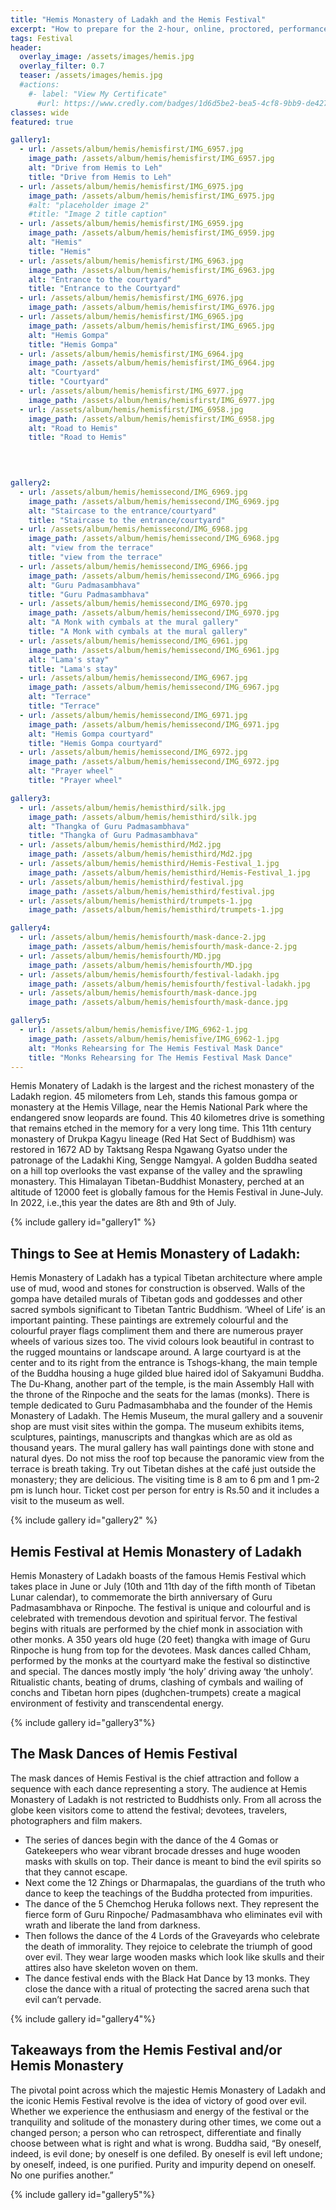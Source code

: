 ```yaml
---
title: "Hemis Monastery of Ladakh and the Hemis Festival"
excerpt: "How to prepare for the 2-hour, online, proctored, performance-based CKA exam."
tags: Festival
header:
  overlay_image: /assets/images/hemis.jpg
  overlay_filter: 0.7
  teaser: /assets/images/hemis.jpg
  #actions:
    #- label: "View My Certificate"
      #url: https://www.credly.com/badges/1d6d5be2-bea5-4cf8-9bb9-de42778f1239/public_url
classes: wide
featured: true

gallery1:
  - url: /assets/album/hemis/hemisfirst/IMG_6957.jpg
    image_path: /assets/album/hemis/hemisfirst/IMG_6957.jpg
    alt: "Drive from Hemis to Leh"
    title: "Drive from Hemis to Leh"
  - url: /assets/album/hemis/hemisfirst/IMG_6975.jpg
    image_path: /assets/album/hemis/hemisfirst/IMG_6975.jpg
    #alt: "placeholder image 2"
    #title: "Image 2 title caption"
  - url: /assets/album/hemis/hemisfirst/IMG_6959.jpg
    image_path: /assets/album/hemis/hemisfirst/IMG_6959.jpg
    alt: "Hemis"
    title: "Hemis"
  - url: /assets/album/hemis/hemisfirst/IMG_6963.jpg
    image_path: /assets/album/hemis/hemisfirst/IMG_6963.jpg
    alt: "Entrance to the courtyard"
    title: "Entrance to the Courtyard"
  - url: /assets/album/hemis/hemisfirst/IMG_6976.jpg
    image_path: /assets/album/hemis/hemisfirst/IMG_6976.jpg
  - url: /assets/album/hemis/hemisfirst/IMG_6965.jpg
    image_path: /assets/album/hemis/hemisfirst/IMG_6965.jpg
    alt: "Hemis Gompa"
    title: "Hemis Gompa"
  - url: /assets/album/hemis/hemisfirst/IMG_6964.jpg
    image_path: /assets/album/hemis/hemisfirst/IMG_6964.jpg
    alt: "Courtyard"
    title: "Courtyard"
  - url: /assets/album/hemis/hemisfirst/IMG_6977.jpg
    image_path: /assets/album/hemis/hemisfirst/IMG_6977.jpg
  - url: /assets/album/hemis/hemisfirst/IMG_6958.jpg
    image_path: /assets/album/hemis/hemisfirst/IMG_6958.jpg
    alt: "Road to Hemis"
    title: "Road to Hemis"  
    

            

gallery2:
  - url: /assets/album/hemis/hemissecond/IMG_6969.jpg
    image_path: /assets/album/hemis/hemissecond/IMG_6969.jpg
    alt: "Staircase to the entrance/courtyard"
    title: "Staircase to the entrance/courtyard"
  - url: /assets/album/hemis/hemissecond/IMG_6968.jpg
    image_path: /assets/album/hemis/hemissecond/IMG_6968.jpg
    alt: "view from the terrace"
    title: "view from the terrace"
  - url: /assets/album/hemis/hemissecond/IMG_6966.jpg
    image_path: /assets/album/hemis/hemissecond/IMG_6966.jpg
    alt: "Guru Padmasambhava"
    title: "Guru Padmasambhava"
  - url: /assets/album/hemis/hemissecond/IMG_6970.jpg
    image_path: /assets/album/hemis/hemissecond/IMG_6970.jpg
    alt: "A Monk with cymbals at the mural gallery"
    title: "A Monk with cymbals at the mural gallery"
  - url: /assets/album/hemis/hemissecond/IMG_6961.jpg
    image_path: /assets/album/hemis/hemissecond/IMG_6961.jpg
    alt: "Lama's stay"
    title: "Lama's stay"
  - url: /assets/album/hemis/hemissecond/IMG_6967.jpg
    image_path: /assets/album/hemis/hemissecond/IMG_6967.jpg
    alt: "Terrace"
    title: "Terrace"
  - url: /assets/album/hemis/hemissecond/IMG_6971.jpg
    image_path: /assets/album/hemis/hemissecond/IMG_6971.jpg
    alt: "Hemis Gompa courtyard"
    title: "Hemis Gompa courtyard"
  - url: /assets/album/hemis/hemissecond/IMG_6972.jpg
    image_path: /assets/album/hemis/hemissecond/IMG_6972.jpg
    alt: "Prayer wheel"
    title: "Prayer wheel" 

gallery3:
  - url: /assets/album/hemis/hemisthird/silk.jpg
    image_path: /assets/album/hemis/hemisthird/silk.jpg
    alt: "Thangka of Guru Padmasambhava"
    title: "Thangka of Guru Padmasambhava"
  - url: /assets/album/hemis/hemisthird/Md2.jpg
    image_path: /assets/album/hemis/hemisthird/Md2.jpg
  - url: /assets/album/hemis/hemisthird/Hemis-Festival_1.jpg
    image_path: /assets/album/hemis/hemisthird/Hemis-Festival_1.jpg
  - url: /assets/album/hemis/hemisthird/festival.jpg
    image_path: /assets/album/hemis/hemisthird/festival.jpg
  - url: /assets/album/hemis/hemisthird/trumpets-1.jpg
    image_path: /assets/album/hemis/hemisthird/trumpets-1.jpg  

gallery4:
  - url: /assets/album/hemis/hemisfourth/mask-dance-2.jpg
    image_path: /assets/album/hemis/hemisfourth/mask-dance-2.jpg
  - url: /assets/album/hemis/hemisfourth/MD.jpg
    image_path: /assets/album/hemis/hemisfourth/MD.jpg
  - url: /assets/album/hemis/hemisfourth/festival-ladakh.jpg
    image_path: /assets/album/hemis/hemisfourth/festival-ladakh.jpg 
  - url: /assets/album/hemis/hemisfourth/mask-dance.jpg
    image_path: /assets/album/hemis/hemisfourth/mask-dance.jpg         

gallery5:
  - url: /assets/album/hemis/hemisfive/IMG_6962-1.jpg
    image_path: /assets/album/hemis/hemisfive/IMG_6962-1.jpg
    alt: "Monks Rehearsing for The Hemis Festival Mask Dance"
    title: "Monks Rehearsing for The Hemis Festival Mask Dance"
---
```





 Hemis Monatery of Ladakh is the largest and the richest monastery of the Ladakh region. 45 milometers from Leh, stands this famous gompa or monastery at the Hemis Village, near the Hemis National Park where the endangered snow leopards are found. This 40 kilometres drive is something that remains etched in the memory for a very long time. This 11th century monastery of Drukpa Kagyu lineage (Red Hat Sect of Buddhism) was restored in 1672 AD by Taktsang Respa Ngawang Gyatso under the patronage of the Ladakhi King, Sengge Namgyal. A golden Buddha seated on a hill top overlooks the vast expanse of the valley and the sprawling monastery. This Himalayan Tibetan-Buddhist Monastery, perched at an altitude of 12000 feet is globally famous for the Hemis Festival in June-July. In 2022, i.e.,this year the dates are 8th and 9th of July.

 {% include gallery id="gallery1" %}

## Things to See at Hemis Monastery of Ladakh:

 Hemis Monastery of Ladakh has a typical Tibetan architecture where ample use of mud, wood and stones for construction is observed. Walls of the gompa have detailed murals of Tibetan gods and goddesses and other sacred symbols significant to Tibetan Tantric Buddhism. ‘Wheel of Life’ is an important painting. These paintings are extremely colourful and the colourful prayer flags compliment them and there are numerous prayer wheels of various sizes too. The vivid colours look beautiful in contrast to the rugged mountains or landscape around. A large courtyard is at the center and to its right from the entrance is Tshogs-khang, the main temple of the Buddha housing a huge gilded blue haired idol of Sakyamuni Buddha. The Du-Khang, another part of the temple, is the main Assembly Hall with the throne of the Rinpoche and the seats for the lamas (monks). There is temple dedicated to Guru Padmasambhaba and the founder of the Hemis Monastery of Ladakh. The Hemis Museum, the mural gallery and a souvenir shop are must visit sites within the gompa. The museum exhibits items, sculptures, paintings, manuscripts and thangkas which are as old as thousand years. The mural gallery has wall paintings done with stone and natural dyes. Do not miss the roof top because the panoramic view from the terrace is breath taking. Try out Tibetan dishes at the café just outside the monastery; they are delicious. The visiting time is 8 am to 6 pm and 1 pm-2 pm is lunch hour. Ticket cost per person for entry is Rs.50 and it includes a visit to the museum as well.

 {% include gallery id="gallery2" %}

## Hemis Festival at Hemis Monastery of Ladakh


 Hemis Monastery of Ladakh boasts of the famous Hemis Festival which takes place in June or July (10th and 11th day of the fifth month of Tibetan Lunar calendar), to commemorate the birth anniversary of Guru Padmasambhava or Rinpoche. The festival is unique and colourful and is celebrated with tremendous devotion and spiritual fervor. The festival begins with rituals are performed by the chief monk in association with other monks. A 350 years old huge (20 feet) thangka with image of Guru Rinpoche is hung from top for the devotees. Mask dances called Chham, performed by the monks at the courtyard make the festival so distinctive and special. The dances mostly imply ‘the holy’ driving away ‘the unholy’. Ritualistic chants, beating of drums, clashing of cymbals and wailing of conchs and Tibetan horn pipes (dughchen-trumpets) create a magical environment of festivity and transcendental energy.

 {% include gallery id="gallery3"%}
 

## The Mask Dances of Hemis Festival

 The mask dances of Hemis Festival is the chief attraction and follow a sequence with each dance representing a story. The audience at Hemis Monastery of Ladakh is not restricted to Buddhists only. From all across the globe keen visitors come to attend the festival; devotees, travelers, photographers and film makers.

 - The series of dances begin with the dance of the 4 Gomas or Gatekeepers who wear vibrant brocade dresses and huge wooden masks with skulls on top. Their dance is meant to bind the evil spirits so that they cannot escape.
 - Next come the 12 Zhings or Dharmapalas, the guardians of the truth who dance to keep the teachings of the Buddha protected from impurities.
 - The dance of the 5 Chemchog Heruka follows next. They represent the fierce form of Guru Rinpoche/ Padmasambhava who eliminates evil with wrath and liberate the land from darkness.
 - Then follows the dance of the 4 Lords of the Graveyards who celebrate the death of immorality. They rejoice to celebrate the triumph of good over evil. They wear large wooden masks which look like skulls and their attires also have skeleton woven on them.
 - The dance festival ends with the Black Hat Dance by 13 monks. They close the dance with a ritual of protecting the sacred arena such that evil can’t pervade.
 

 {% include gallery id="gallery4"%}

## Takeaways from the Hemis Festival and/or Hemis Monastery 
 
 The pivotal point across which the majestic Hemis Monastery of Ladakh and the iconic Hemis Festival revolve is the idea of victory of good over evil. Whether we experience the enthusiasm and energy of the festival or the tranquility and solitude of the monastery during other times, we come out a changed person; a person who can retrospect, differentiate and finally choose between what is right and what is wrong. Buddha said, “By oneself, indeed, is evil done; by oneself is one defiled. By oneself is evil left undone; by oneself, indeed, is one purified. Purity and impurity depend on oneself. No one purifies another.”

 {% include gallery id="gallery5"%}

